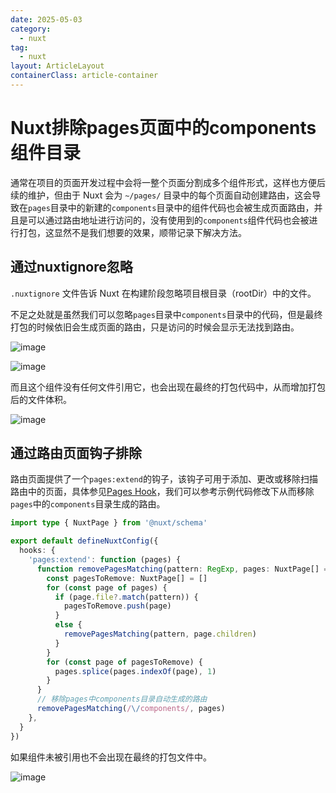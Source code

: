 ```yaml
---
date: 2025-05-03
category:
  - nuxt
tag:
  - nuxt
layout: ArticleLayout
containerClass: article-container
---
```


# Nuxt排除pages页面中的components组件目录

通常在项目的页面开发过程中会将一整个页面分割成多个组件形式，这样也方便后续的维护，但由于 Nuxt 会为 `~/pages/` 目录中的每个页面自动创建路由，这会导致在`pages`目录中的新建的`components`目录中的组件代码也会被生成页面路由，并且是可以通过路由地址进行访问的，没有使用到的`components`组件代码也会被进行打包，这显然不是我们想要的效果，顺带记录下解决方法。

<!-- more -->

## 通过nuxtignore忽略

`.nuxtignore` 文件告诉 Nuxt 在构建阶段忽略项目根目录（rootDir）中的文件。

不足之处就是虽然我们可以忽略`pages`目录中`components`目录中的代码，但是最终打包的时候依旧会生成页面的路由，只是访问的时候会显示无法找到路由。

![image](https://image.liubing.me/i/2025/05/03/681581bf9f9c3.png)

![image](https://image.liubing.me/i/2025/05/03/6815821ee179b.png)

而且这个组件没有任何文件引用它，也会出现在最终的打包代码中，从而增加打包后的文件体积。

![image](https://image.liubing.me/i/2025/05/03/681582bf5be4e.png)

## 通过路由页面钩子排除

路由页面提供了一个`pages:extend`的钩子，该钩子可用于添加、更改或移除扫描路由中的页面，具体参见[Pages Hook](https://nuxt.com/docs/guide/recipes/custom-routing#pages-hook)，我们可以参考示例代码修改下从而移除`pages`中的`components`目录生成的路由。

```ts title="nuxt.config.ts"
import type { NuxtPage } from '@nuxt/schema'

export default defineNuxtConfig({
  hooks: {
    'pages:extend': function (pages) {
      function removePagesMatching(pattern: RegExp, pages: NuxtPage[] = []) {
        const pagesToRemove: NuxtPage[] = []
        for (const page of pages) {
          if (page.file?.match(pattern)) {
            pagesToRemove.push(page)
          }
          else {
            removePagesMatching(pattern, page.children)
          }
        }
        for (const page of pagesToRemove) {
          pages.splice(pages.indexOf(page), 1)
        }
      }
      // 移除pages中components目录自动生成的路由
      removePagesMatching(/\/components/, pages)
    },
  }
})
```

如果组件未被引用也不会出现在最终的打包文件中。

![image](https://image.liubing.me/i/2025/05/03/6815851ec28ac.png)
